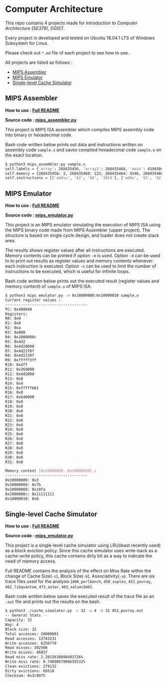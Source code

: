 # Computer Architecture
This repo contains 4 projects made for *Introduction to Computer Architecture (SE379), DGIST.*

Every project is developed and tested on Ubuntu 18.04.1 LTS of Windows Subsystem for Linux.

Please check out `*.md` file of each project to see how to use.



All projects are listed as follows :

* [MIPS Assembler](#MIPS-Assembler)
* [MIPS Emulator](#MIPS-Emulator)
* [Single-level Cache Simulator](#Single-level-Cache-Simulator)




## MIPS Assembler

**How to use : [Full README](https://github.com/auejin/Computer-Architecture/blob/master/mips_assembler.md)**

**Source code : [mips_assembler.py](https://github.com/auejin/Computer-Architecture/blob/master/mips_assembler.py)**

This project is MIPS ISA assembler which compiles MIPS assembly code into binary or hexadecimal code.

Bash code written below prints out data and instructions written on assembly code `sample.s` and saves compiled hexadecimal code `sample.o` on the exact location.

```bash
$ python3 mips_assembler.py sample.s
self.labels = {'array': 268435456, 'array2': 268435468, 'main': 4194304}
self.memory = {268435456: 3, 268435460: 123, 268435464: 4346, 268435468: 286331153}
self.instructions = [['addiu', '$2', '$0', '1024'], ['addu', '$3', '$2', '$2'], ['or', '$4', '$3', '$2'], ['addiu', '$5', '$0', '1234'], ['sll', '$6', '$5', '16'], ['addiu', '$7', '$6', '9999'], ['subu', '$8', '$7', '$2'], ['nor', '$9', '$4', '$3'], ['ori', '$10', '$2', '255'], ['srl', '$11', '$6', '5'], ['srl', '$12', '$6', '4'], ['lui', '$4', '4096'], ['ori', '$4', '$4', '12'], ['and', '$13', '$11', '$5'], ['andi', '$14', '$4', '100'], ['subu', '$15', '$0', '$10'], ['lui', '$17', '100'], ['addiu', '$2', '$0', '0xa']]
```



## MIPS Emulator

**How to use : [Full README](https://github.com/auejin/Computer-Architecture/blob/master/mips_emulator.md)**

**Source code : [mips_emulator.py](https://github.com/auejin/Computer-Architecture/blob/master/mips_emulator.py)**

This project is an MIPS emulator simulating the execution of MIPS ISA using the MIPS binary code made from MIPS Assembler (upper project). The structure is based on single cycle design, and loader does not create stack area.

The results shows register values after all instructions are executed. Memory contents can be printed if option `-m` is used. Option `-d` can be used to to print out results as register values and memory contents whenever each instruction is executed. Option `-n` can be used to limit the number of instructions to be executed, which is useful for infinite loops.

Bash code written below prints out the executed result (register values and memory content) of `sample.o` of MIPS ISA.

```bash
$ python3 mips_emulator.py -m 0x10000000:0x10000010 sample.o
Current register values :
-------------------------------------
PC: 0x400048
Registers:
R0: 0x0
R1: 0x0
R2: 0xa
R3: 0x800
R4: 0x1000000c
R5: 0x4d2
R6: 0x4d20000
R7: 0x4d2270f
R8: 0x4d2230f
R9: 0xfffff3ff
R10: 0x4ff
R11: 0x269000
R12: 0x4d2000
R13: 0x0
R14: 0x4
R15: 0xfffffb01
R16: 0x0
R17: 0x640000
R18: 0x0
R19: 0x0
R20: 0x0
R21: 0x0
R22: 0x0
R23: 0x0
R24: 0x0
R25: 0x0
R26: 0x0
R27: 0x0
R28: 0x0
R29: 0x0
R30: 0x0
R31: 0x0

Memory content [0x10000000..0x10000010] :
-------------------------------------
0x10000000: 0x3
0x10000004: 0x7b
0x10000008: 0x10fa
0x1000000c: 0x11111111
0x10000010: 0x0


```



## Single-level Cache Simulator

**How to use : [Full README](https://github.com/auejin/Computer-Architecture/blob/master/cache_simulator.md)**

**Source code : [mips_emulator.py](https://github.com/auejin/Computer-Architecture/blob/master/cache_simulator.py)**

This project is a single-level cache simulator using LRU(least recently used) as a block eviction policy. Since this cache simulator uses write-back as a cache-write policy, this cache contains dirty bit as a way to indicate the need of memory access.

Full README contains the analysis of the effect on Miss Rate within the change of Cache Size(`-c`), Block Size(`-b`), Associativity(`-a`). There are six trace files used for the analysis (`400_perlbench`, `450_soplex`, `453_povray`, `462_libquantum`, `473_astar`, `483_xalancbmk`).

Bash code written below saves the executed result of the trace file as an `.out` file and prints out the results on the bash.

```bash
$ python3 ./cache_simulator.py -c 32 -a 4 -b 32 453_povray.out
-- General Stats --
Capacity: 32
Way: 4
Block size: 32
Total accesses: 20000001
Read accesses: 13743231
Write accesses: 6256770
Read misses: 302566
Write misses: 46857
Read miss rate: 2.2015638098493726%
Write miss rate: 0.7489007906635532%
Clean evictions: 279132
Dirty evictions: 69518
Checksum: 0x3c8075

```
